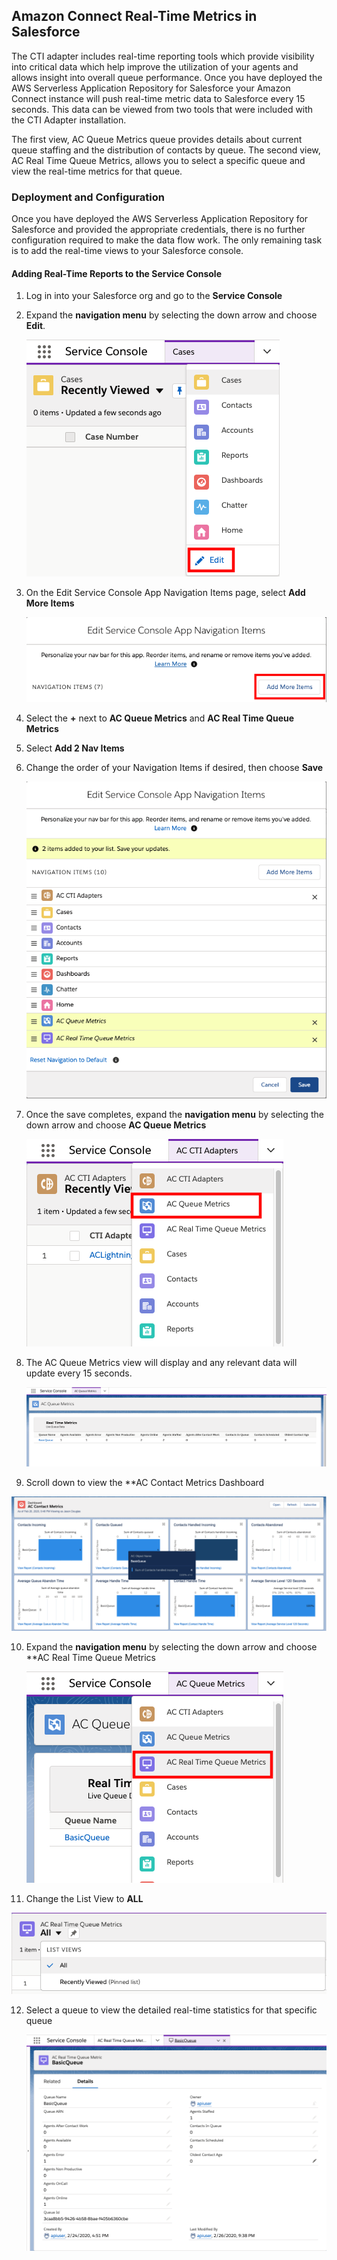 Amazon Connect Real-Time Metrics in Salesforce
----------------------------------------------

The CTI adapter includes real-time reporting tools which provide
visibility into critical data which help improve the utilization of your
agents and allows insight into overall queue performance. Once you have
deployed the AWS Serverless Application Repository for Salesforce your
Amazon Connect instance will push real-time metric data to Salesforce
every 15 seconds. This data can be viewed from two tools that were
included with the CTI Adapter installation.

The first view, AC Queue Metrics queue provides details about current
queue staffing and the distribution of contacts by queue. The second
view, AC Real Time Queue Metrics, allows you to select a specific queue
and view the real-time metrics for that queue.

### Deployment and Configuration

Once you have deployed the AWS Serverless Application Repository for
Salesforce and provided the appropriate credentials, there is no further
configuration required to make the data flow work. The only remaining
task is to add the real-time views to your Salesforce console.

#### Adding Real-Time Reports to the Service Console

1.  Log in into your Salesforce org and go to the **Service Console**

2.  Expand the **navigation menu** by selecting the down arrow and
    choose **Edit**.

    <img src="../media/image40.png" />

3.  On the Edit Service Console App Navigation Items page, select **Add
    More Items**

    <img src="../media/image41.png" />

4.  Select the **+** next to **AC Queue Metrics** and **AC Real Time
    Queue Metrics**

5.  Select **Add 2 Nav Items**

6.  Change the order of your Navigation Items if desired, then choose
    **Save**

    <img src="../media/image194.png" />

7.  Once the save completes, expand the **navigation menu** by selecting
    the down arrow and choose **AC Queue Metrics**

    <img src="../media/image195.png" />

8.  The AC Queue Metrics view will display and any relevant data will
    update every 15 seconds.

    <img src="../media/image196.png" />

9.  Scroll down to view the **AC Contact Metrics Dashboard

<img src="../media/image197.png" />

10. Expand the **navigation menu** by selecting the down arrow and
    choose **AC Real Time Queue Metrics

    <img src="../media/image198.png" />

11. Change the List View to **ALL**

<img src="../media/image199.png" />

12. Select a queue to view the detailed real-time statistics for that
    specific queue

    <img src="../media/image200.png" />